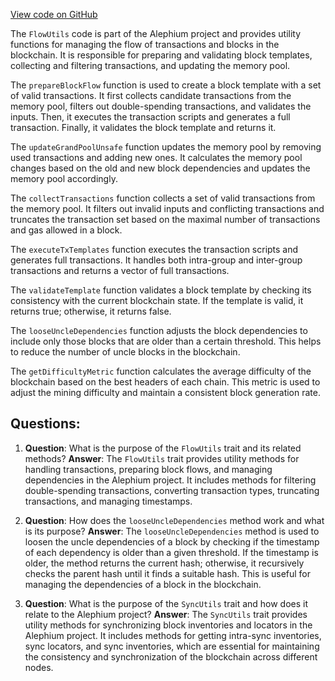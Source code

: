 [View code on GitHub](https://github.com/alephium/alephium/flow/src/main/scala/org/alephium/flow/core/FlowUtils.scala)

The `FlowUtils` code is part of the Alephium project and provides utility functions for managing the flow of transactions and blocks in the blockchain. It is responsible for preparing and validating block templates, collecting and filtering transactions, and updating the memory pool.

The `prepareBlockFlow` function is used to create a block template with a set of valid transactions. It first collects candidate transactions from the memory pool, filters out double-spending transactions, and validates the inputs. Then, it executes the transaction scripts and generates a full transaction. Finally, it validates the block template and returns it.

The `updateGrandPoolUnsafe` function updates the memory pool by removing used transactions and adding new ones. It calculates the memory pool changes based on the old and new block dependencies and updates the memory pool accordingly.

The `collectTransactions` function collects a set of valid transactions from the memory pool. It filters out invalid inputs and conflicting transactions and truncates the transaction set based on the maximal number of transactions and gas allowed in a block.

The `executeTxTemplates` function executes the transaction scripts and generates full transactions. It handles both intra-group and inter-group transactions and returns a vector of full transactions.

The `validateTemplate` function validates a block template by checking its consistency with the current blockchain state. If the template is valid, it returns true; otherwise, it returns false.

The `looseUncleDependencies` function adjusts the block dependencies to include only those blocks that are older than a certain threshold. This helps to reduce the number of uncle blocks in the blockchain.

The `getDifficultyMetric` function calculates the average difficulty of the blockchain based on the best headers of each chain. This metric is used to adjust the mining difficulty and maintain a consistent block generation rate.
## Questions: 
 1. **Question**: What is the purpose of the `FlowUtils` trait and its related methods?
   **Answer**: The `FlowUtils` trait provides utility methods for handling transactions, preparing block flows, and managing dependencies in the Alephium project. It includes methods for filtering double-spending transactions, converting transaction types, truncating transactions, and managing timestamps.

2. **Question**: How does the `looseUncleDependencies` method work and what is its purpose?
   **Answer**: The `looseUncleDependencies` method is used to loosen the uncle dependencies of a block by checking if the timestamp of each dependency is older than a given threshold. If the timestamp is older, the method returns the current hash; otherwise, it recursively checks the parent hash until it finds a suitable hash. This is useful for managing the dependencies of a block in the blockchain.

3. **Question**: What is the purpose of the `SyncUtils` trait and how does it relate to the Alephium project?
   **Answer**: The `SyncUtils` trait provides utility methods for synchronizing block inventories and locators in the Alephium project. It includes methods for getting intra-sync inventories, sync locators, and sync inventories, which are essential for maintaining the consistency and synchronization of the blockchain across different nodes.